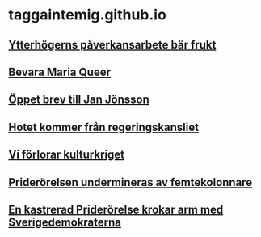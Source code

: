 # taggaintemig.github.io

## [Ytterhögerns påverkansarbete bär frukt](001.md)

## [Bevara Maria Queer](https://www.qx.se/samhalle/opinion/281261/eric-nilsson-om-det-okade-motstandet-bevara-maria-queer/)

## [Öppet brev till Jan Jönsson](https://www.qx.se/samhalle/opinion/273370/oppet-brev-till-jan-jonsson-man-kan-inte-sminka-bort-ett-queerfobt-samhallsklimat/)

## [Hotet kommer från regeringskansliet](https://www.qx.se/samhalle/opinion/266303/eric-nilsson-pa-qx-opinion-hotet-kommerfran-regeringskansliet/)

## [Vi förlorar kulturkriget](https://www.qx.se/samhalle/265171/qx-opinion-vakna-for-fan-vi-forlorar-dagligen-mark-i-opinionen/)

## [Priderörelsen undermineras av femtekolonnare](https://www.qx.se/samhalle/opinion/263360/eric-nilsson-priderorelsen-undermineras-av-femtekolonnare/)

## [En kastrerad Priderörelse krokar arm med Sverigedemokraterna](https://www.qx.se/samhalle/opinion/252729/en-kastrerad-pride-rorelse-krokar-arm-med-sverigedemokraterna/)
